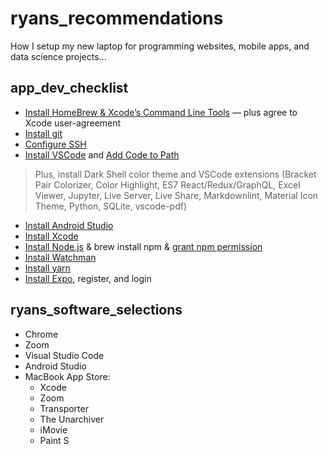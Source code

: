# ryans_recommendations
How I setup my new laptop for programming websites, mobile apps, and data science projects...

## app_dev_checklist

* [Install HomeBrew & Xcode’s Command Line Tools](https://www.digitalocean.com/community/tutorials/how-to-install-and-use-homebrew-on-macos) — plus agree to Xcode user-agreement
* [Install git](https://git-scm.com/downloads)
* [Configure SSH](http://kbroman.org/github_tutorial/pages/first_time.html)
* [Install VSCode](https://code.visualstudio.com/download) and [Add Code to Path](https://code.visualstudio.com/docs/setup/mac)
> Plus, install Dark Shell color theme and VSCode extensions (Bracket Pair Colorizer, Color Highlight, ES7 React/Redux/GraphQL, Excel Viewer, Jupyter, Live Server, Live Share, Markdownlint, Material Icon Theme, Python, SQLite, vscode-pdf)
* [Install Android Studio](https://developer.android.com/studio)
* [Install Xcode](https://apps.apple.com/us/app/xcode/id497799835?mt=12)
* [Install Node.js](https://coolestguidesontheplanet.com/installing-node-js-on-macos/) & brew install npm & [grant npm permission](https://stackoverflow.com/questions/51967335/npm-install-permission-denied-macos/57777299#57777299)
* [Install Watchman](https://facebook.github.io/watchman/docs/install#buildinstall)
* [Install yarn](https://classic.yarnpkg.com/en/docs/install#mac-stable)
* [Install Expo](https://docs.expo.io/get-started/installation/), register, and login

## ryans_software_selections

* Chrome
* Zoom
* Visual Studio Code
* Android Studio
* MacBook App Store:
    * Xcode
    * Zoom
    * Transporter
    * The Unarchiver
    * iMovie
    * Paint S